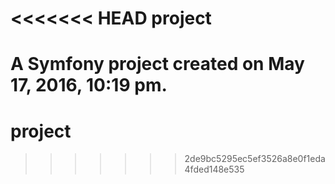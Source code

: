 <<<<<<< HEAD
project
=======

A Symfony project created on May 17, 2016, 10:19 pm.
=======
# project
>>>>>>> 2de9bc5295ec5ef3526a8e0f1eda4fded148e535
